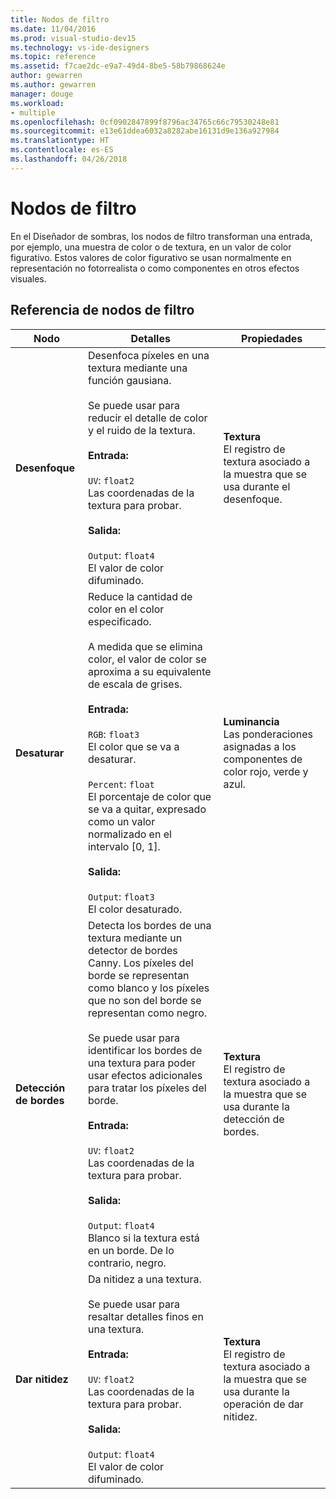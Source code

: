 ```yaml
---
title: Nodos de filtro
ms.date: 11/04/2016
ms.prod: visual-studio-dev15
ms.technology: vs-ide-designers
ms.topic: reference
ms.assetid: f7cae2dc-e9a7-49d4-8be5-58b79868624e
author: gewarren
ms.author: gewarren
manager: douge
ms.workload:
- multiple
ms.openlocfilehash: 0cf0902847899f8796ac34765c66c79530248e81
ms.sourcegitcommit: e13e61ddea6032a8282abe16131d9e136a927984
ms.translationtype: HT
ms.contentlocale: es-ES
ms.lasthandoff: 04/26/2018
---
```

# <a name="filter-nodes"></a>Nodos de filtro

En el Diseñador de sombras, los nodos de filtro transforman una entrada, por ejemplo, una muestra de color o de textura, en un valor de color figurativo. Estos valores de color figurativo se usan normalmente en representación no fotorrealista o como componentes en otros efectos visuales.

## <a name="filter-node-reference"></a>Referencia de nodos de filtro

|Nodo|Detalles|Propiedades|
|----------|-------------|----------------|
|**Desenfoque**|Desenfoca píxeles en una textura mediante una función gausiana.<br /><br /> Se puede usar para reducir el detalle de color y el ruido de la textura.<br /><br /> **Entrada:**<br /><br /> `UV`: `float2`<br /> Las coordenadas de la textura para probar.<br /><br /> **Salida:**<br /><br /> `Output`: `float4`<br /> El valor de color difuminado.|**Textura**<br /> El registro de textura asociado a la muestra que se usa durante el desenfoque.|
|**Desaturar**|Reduce la cantidad de color en el color especificado.<br /><br /> A medida que se elimina color, el valor de color se aproxima a su equivalente de escala de grises.<br /><br /> **Entrada:**<br /><br /> `RGB`: `float3`<br /> El color que se va a desaturar.<br /><br /> `Percent`: `float`<br /> El porcentaje de color que se va a quitar, expresado como un valor normalizado en el intervalo [0, 1].<br /><br /> **Salida:**<br /><br /> `Output`: `float3`<br /> El color desaturado.|**Luminancia**<br /> Las ponderaciones asignadas a los componentes de color rojo, verde y azul.|
|**Detección de bordes**|Detecta los bordes de una textura mediante un detector de bordes Canny. Los píxeles del borde se representan como blanco y los píxeles que no son del borde se representan como negro.<br /><br /> Se puede usar para identificar los bordes de una textura para poder usar efectos adicionales para tratar los píxeles del borde.<br /><br /> **Entrada:**<br /><br /> `UV`: `float2`<br /> Las coordenadas de la textura para probar.<br /><br /> **Salida:**<br /><br /> `Output`: `float4`<br /> Blanco si la textura está en un borde. De lo contrario, negro.|**Textura**<br /> El registro de textura asociado a la muestra que se usa durante la detección de bordes.|
|**Dar nitidez**|Da nitidez a una textura.<br /><br /> Se puede usar para resaltar detalles finos en una textura.<br /><br /> **Entrada:**<br /><br /> `UV`: `float2`<br /> Las coordenadas de la textura para probar.<br /><br /> **Salida:**<br /><br /> `Output`: `float4`<br /> El valor de color difuminado.|**Textura**<br /> El registro de textura asociado a la muestra que se usa durante la operación de dar nitidez.|